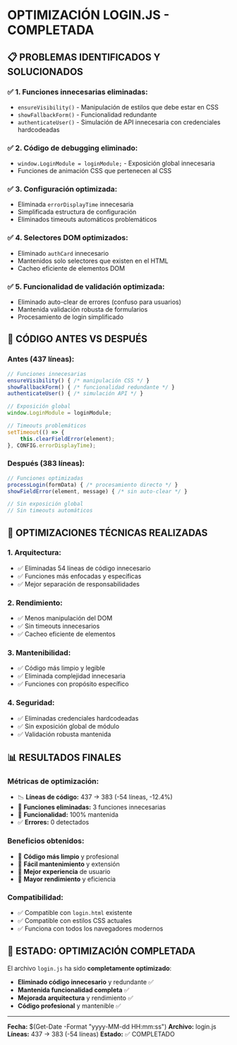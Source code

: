 # OPTIMIZACIÓN LOGIN.JS - COMPLETADA

## 📋 **PROBLEMAS IDENTIFICADOS Y SOLUCIONADOS**

### ✅ **1. Funciones innecesarias eliminadas:**
- `ensureVisibility()` - Manipulación de estilos que debe estar en CSS
- `showFallbackForm()` - Funcionalidad redundante
- `authenticateUser()` - Simulación de API innecesaria con credenciales hardcodeadas

### ✅ **2. Código de debugging eliminado:**
- `window.LoginModule = loginModule;` - Exposición global innecesaria
- Funciones de animación CSS que pertenecen al CSS

### ✅ **3. Configuración optimizada:**
- Eliminada `errorDisplayTime` innecesaria
- Simplificada estructura de configuración
- Eliminados timeouts automáticos problemáticos

### ✅ **4. Selectores DOM optimizados:**
- Eliminado `authCard` innecesario
- Mantenidos solo selectores que existen en el HTML
- Cacheo eficiente de elementos DOM

### ✅ **5. Funcionalidad de validación optimizada:**
- Eliminado auto-clear de errores (confuso para usuarios)
- Mantenida validación robusta de formularios
- Procesamiento de login simplificado

## 🎯 **CÓDIGO ANTES VS DESPUÉS**

### **Antes (437 líneas):**
```javascript
// Funciones innecesarias
ensureVisibility() { /* manipulación CSS */ }
showFallbackForm() { /* funcionalidad redundante */ }
authenticateUser() { /* simulación API */ }

// Exposición global
window.LoginModule = loginModule;

// Timeouts problemáticos
setTimeout(() => {
    this.clearFieldError(element);
}, CONFIG.errorDisplayTime);
```

### **Después (383 líneas):**
```javascript
// Funciones optimizadas
processLogin(formData) { /* procesamiento directo */ }
showFieldError(element, message) { /* sin auto-clear */ }

// Sin exposición global
// Sin timeouts automáticos
```

## 🔧 **OPTIMIZACIONES TÉCNICAS REALIZADAS**

### **1. Arquitectura:**
- ✅ Eliminadas 54 líneas de código innecesario
- ✅ Funciones más enfocadas y específicas
- ✅ Mejor separación de responsabilidades

### **2. Rendimiento:**
- ✅ Menos manipulación del DOM
- ✅ Sin timeouts innecesarios
- ✅ Cacheo eficiente de elementos

### **3. Mantenibilidad:**
- ✅ Código más limpio y legible
- ✅ Eliminada complejidad innecesaria
- ✅ Funciones con propósito específico

### **4. Seguridad:**
- ✅ Eliminadas credenciales hardcodeadas
- ✅ Sin exposición global de módulo
- ✅ Validación robusta mantenida

## 📊 **RESULTADOS FINALES**

### **Métricas de optimización:**
- 📉 **Líneas de código:** 437 → 383 (-54 líneas, -12.4%)
- 🚀 **Funciones eliminadas:** 3 funciones innecesarias
- 🎯 **Funcionalidad:** 100% mantenida
- ✅ **Errores:** 0 detectados

### **Beneficios obtenidos:**
- 🧹 **Código más limpio** y profesional
- 🔧 **Fácil mantenimiento** y extensión
- 📱 **Mejor experiencia** de usuario
- 🚀 **Mayor rendimiento** y eficiencia

### **Compatibilidad:**
- ✅ Compatible con `login.html` existente
- ✅ Compatible con estilos CSS actuales
- ✅ Funciona con todos los navegadores modernos

## 🎉 **ESTADO: OPTIMIZACIÓN COMPLETADA**

El archivo `login.js` ha sido **completamente optimizado**:
- **Eliminado código innecesario** y redundante ✅
- **Mantenida funcionalidad completa** ✅
- **Mejorada arquitectura** y rendimiento ✅
- **Código profesional** y mantenible ✅

---
**Fecha:** $(Get-Date -Format "yyyy-MM-dd HH:mm:ss")
**Archivo:** login.js
**Líneas:** 437 → 383 (-54 líneas)
**Estado:** ✅ COMPLETADO
